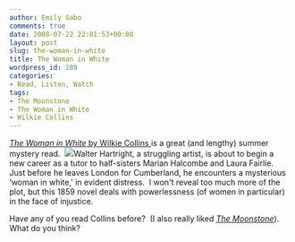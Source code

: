 ```yaml
---
author: Emily Sabo
comments: true
date: 2008-07-22 22:01:53+00:00
layout: post
slug: the-woman-in-white
title: The Woman in White
wordpress_id: 189
categories:
- Read, Listen, Watch
tags:
- The Moonstone
- The Woman in White
- Wilkie Collins
---
```


[_The Woman in White_ by Wilkie Collins ](http://nucat.lib.neu.edu/search~S13?/cPR4494+.W5+2003/cpr+4494+w5+2003/-3%2C-1%2C0%2CE/frameset&FF=cpr+4494+w5+2003&1%2C1%2C)is a great (and lengthy) summer mystery read.  ![](http://contentcafe2.btol.com/ContentCafe/Jacket.aspx?UserID=iii1neuniv&Password=neuniv&Return=T&type=L&Value=0141439610&Options=Y)Walter Hartright, a struggling artist, is about to begin a new career as a tutor to half-sisters Marian Halcombe and Laura Fairlie.  Just before he leaves London for Cumberland, he encounters a mysterious ‘woman in white,' in evident distress.  I won't reveal too much more of the plot, but this 1859 novel deals with powerlessness (of women in particular) in the face of injustice.

Have any of you read Collins before?  (I also really liked _[The Moonstone](http://nucat.lib.neu.edu/search~S13?/aCollins,+Wilkie,+1824-1889./acollins+wilkie+1824+1889/-3%2C-1%2C0%2CE/frameset&FF=acollins+wilkie+1824+1889&34%2C%2C63)_).  What do you think?
